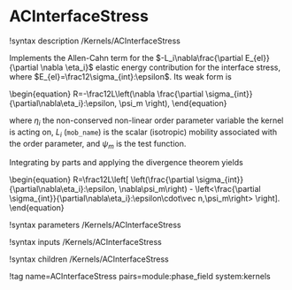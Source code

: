# ACInterfaceStress

!syntax description /Kernels/ACInterfaceStress

Implements the Allen-Cahn term for the $-L_i\nabla\frac{\partial E_{el}}{\partial \nabla \eta_i}$
elastic energy contribution for the interface stress, where
$E_{el}=\frac12\sigma_{int}:\epsilon$. Its weak form is

\begin{equation}
R=-\frac12L\left(\nabla \frac{\partial \sigma_{int}}{\partial\nabla\eta_i}:\epsilon, \psi_m \right),
\end{equation}

where $\eta_i$ the non-conserved non-linear order parameter variable the kernel is
acting on, $L_i$ (`mob_name`) is the scalar (isotropic) mobility associated with
the order parameter, and $\psi_m$ is the test function.

Integrating by parts and applying the divergence theorem yields

\begin{equation}
R=\frac12L\left[
\left(\frac{\partial \sigma_{int}}{\partial\nabla\eta_i}:\epsilon, \nabla\psi_m\right) - \left<\frac{\partial \sigma_{int}}{\partial\nabla\eta_i}:\epsilon\cdot\vec n,\psi_m\right>
\right].
\end{equation}

!syntax parameters /Kernels/ACInterfaceStress

!syntax inputs /Kernels/ACInterfaceStress

!syntax children /Kernels/ACInterfaceStress

!tag name=ACInterfaceStress pairs=module:phase_field system:kernels
